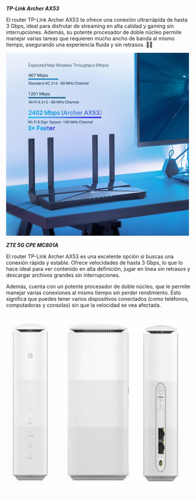 
**_TP-Link Archer AX53_**

El router TP-Link Archer AX53 te ofrece una conexión ultrarrápida de hasta 3 Gbps, ideal para disfrutar de streaming en alta calidad y gaming sin interrupciones. Además, su potente procesador de doble núcleo permite manejar varias tareas que requieren mucho ancho de banda al mismo tiempo, asegurando una experiencia fluida y sin retrasos. 🚀📶

<img src="img/Tplink.jpg" alt="TP-Link" width="500" height="500">

**_ZTE 5G CPE MC801A_**

El router TP-Link Archer AX53 es una excelente opción si buscas una conexión rápida y estable. Ofrece velocidades de hasta 3 Gbps, lo que lo hace ideal para ver contenido en alta definición, jugar en línea sin retrasos y descargar archivos grandes sin interrupciones.

Además, cuenta con un potente procesador de doble núcleo, que le permite manejar varias conexiones al mismo tiempo sin perder rendimiento. Esto significa que puedes tener varios dispositivos conectados (como teléfonos, computadoras y consolas) sin que la velocidad se vea afectada.

<img src="img/ZTE.jpg" alt="TP-Link" width="500" height="500">
